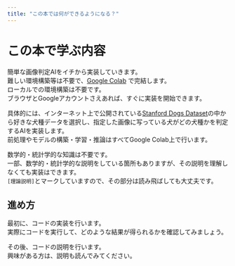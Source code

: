 ```yaml
---
title: "この本では何ができるようになる？"
---
```


# この本で学ぶ内容

簡単な画像判定AIをイチから実装していきます。  
難しい環境構築等は不要で、[Google Colab](https://colab.research.google.com/) で完結します。  
ローカルでの環境構築は不要です。  
ブラウザとGoogleアカウントさえあれば、すぐに実装を開始できます。  

具体的には、インターネット上で公開されている[Stanford Dogs Dataset](http://vision.stanford.edu/aditya86/ImageNetDogs/)の中から好きな犬種データを選択し、指定した画像に写っている犬がどの犬種かを判定するAIを実装します。  
前処理やモデルの構築・学習・推論はすべてGoogle Colab上で行います。  

数学的・統計学的な知識は不要です。  
一部、数学的・統計学的な説明をしている箇所もありますが、その説明を理解しなくても実装はできます。  
`[理論説明]`とマークしていますので、その部分は読み飛ばしても大丈夫です。  

## 進め方

最初に、コードの実装を行います。  
実際にコードを実行して、どのような結果が得られるかを確認してみましょう。  

その後、コードの説明を行います。  
興味がある方は、説明も読んでみてください。  
